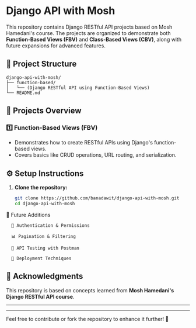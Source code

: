 # Django API with Mosh

This repository contains Django RESTful API projects based on Mosh Hamedani's course. The projects are organized to demonstrate both **Function-Based Views (FBV)** and **Class-Based Views (CBV)**, along with future expansions for advanced features.

## 📂 Project Structure

```
django-api-with-mosh/
├── function-based/
│   └── (Django RESTful API using Function-Based Views)
└── README.md
```

## 🚀 Projects Overview

### 1️⃣ Function-Based Views (FBV)
- Demonstrates how to create RESTful APIs using Django's function-based views.
- Covers basics like CRUD operations, URL routing, and serialization.

## ⚙️ Setup Instructions

1. **Clone the repository:**
   ```bash
   git clone https://github.com/banadawit/django-api-with-mosh.git
   cd django-api-with-mosh
   ```
📝 Future Additions

      🔐 Authentication & Permissions
      
      📊 Pagination & Filtering
      
      📡 API Testing with Postman
      
      🚀 Deployment Techniques

## 🙌 Acknowledgments
This repository is based on concepts learned from **Mosh Hamedani's Django RESTful API course**.

---
---

Feel free to contribute or fork the repository to enhance it further! 🚀
